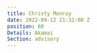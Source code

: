 ```yaml
---
title: Christy Monroy
date: 2022-09-12 21:32:00 Z
position: 60
Details: Akamai
Section: advisory
---
```


